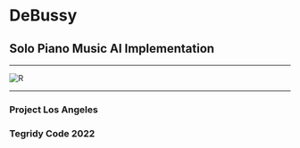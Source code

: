 # DeBussy
## Solo Piano Music AI Implementation

***

![R](https://user-images.githubusercontent.com/56325539/177880041-65003811-8cf7-41ac-b8bb-a415804f8e56.jpg)

***

### Project Los Angeles
### Tegridy Code 2022

